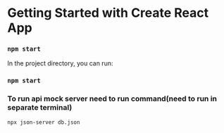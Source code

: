 # Getting Started with Create React App

### `npm start`

In the project directory, you can run:

### `npm start`

### To run api mock server need to run command(need to run in separate terminal)

```sh
npx json-server db.json
```
